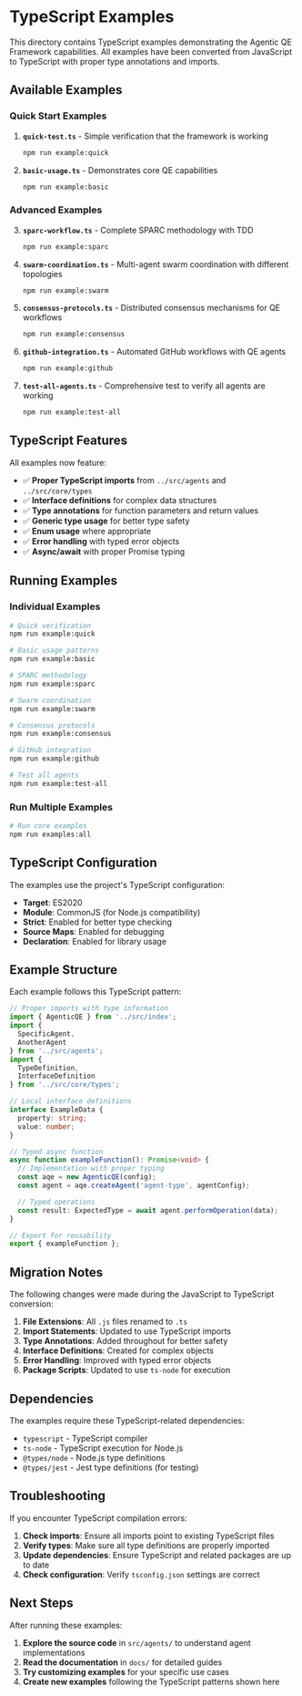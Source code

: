 # TypeScript Examples

This directory contains TypeScript examples demonstrating the Agentic QE Framework capabilities. All examples have been converted from JavaScript to TypeScript with proper type annotations and imports.

## Available Examples

### Quick Start Examples

1. **`quick-test.ts`** - Simple verification that the framework is working
   ```bash
   npm run example:quick
   ```

2. **`basic-usage.ts`** - Demonstrates core QE capabilities
   ```bash
   npm run example:basic
   ```

### Advanced Examples

3. **`sparc-workflow.ts`** - Complete SPARC methodology with TDD
   ```bash
   npm run example:sparc
   ```

4. **`swarm-coordination.ts`** - Multi-agent swarm coordination with different topologies
   ```bash
   npm run example:swarm
   ```

5. **`consensus-protocols.ts`** - Distributed consensus mechanisms for QE workflows
   ```bash
   npm run example:consensus
   ```

6. **`github-integration.ts`** - Automated GitHub workflows with QE agents
   ```bash
   npm run example:github
   ```

7. **`test-all-agents.ts`** - Comprehensive test to verify all agents are working
   ```bash
   npm run example:test-all
   ```

## TypeScript Features

All examples now feature:

- ✅ **Proper TypeScript imports** from `../src/agents` and `../src/core/types`
- ✅ **Interface definitions** for complex data structures
- ✅ **Type annotations** for function parameters and return values
- ✅ **Generic type usage** for better type safety
- ✅ **Enum usage** where appropriate
- ✅ **Error handling** with typed error objects
- ✅ **Async/await** with proper Promise typing

## Running Examples

### Individual Examples
```bash
# Quick verification
npm run example:quick

# Basic usage patterns
npm run example:basic

# SPARC methodology
npm run example:sparc

# Swarm coordination
npm run example:swarm

# Consensus protocols
npm run example:consensus

# GitHub integration
npm run example:github

# Test all agents
npm run example:test-all
```

### Run Multiple Examples
```bash
# Run core examples
npm run examples:all
```

## TypeScript Configuration

The examples use the project's TypeScript configuration:

- **Target**: ES2020
- **Module**: CommonJS (for Node.js compatibility)
- **Strict**: Enabled for better type checking
- **Source Maps**: Enabled for debugging
- **Declaration**: Enabled for library usage

## Example Structure

Each example follows this TypeScript pattern:

```typescript
// Proper imports with type information
import { AgenticQE } from '../src/index';
import {
  SpecificAgent,
  AnotherAgent
} from '../src/agents';
import {
  TypeDefinition,
  InterfaceDefinition
} from '../src/core/types';

// Local interface definitions
interface ExampleData {
  property: string;
  value: number;
}

// Typed async function
async function exampleFunction(): Promise<void> {
  // Implementation with proper typing
  const aqe = new AgenticQE(config);
  const agent = aqe.createAgent('agent-type', agentConfig);

  // Typed operations
  const result: ExpectedType = await agent.performOperation(data);
}

// Export for reusability
export { exampleFunction };
```

## Migration Notes

The following changes were made during the JavaScript to TypeScript conversion:

1. **File Extensions**: All `.js` files renamed to `.ts`
2. **Import Statements**: Updated to use TypeScript imports
3. **Type Annotations**: Added throughout for better safety
4. **Interface Definitions**: Created for complex objects
5. **Error Handling**: Improved with typed error objects
6. **Package Scripts**: Updated to use `ts-node` for execution

## Dependencies

The examples require these TypeScript-related dependencies:

- `typescript` - TypeScript compiler
- `ts-node` - TypeScript execution for Node.js
- `@types/node` - Node.js type definitions
- `@types/jest` - Jest type definitions (for testing)

## Troubleshooting

If you encounter TypeScript compilation errors:

1. **Check imports**: Ensure all imports point to existing TypeScript files
2. **Verify types**: Make sure all type definitions are properly imported
3. **Update dependencies**: Ensure TypeScript and related packages are up to date
4. **Check configuration**: Verify `tsconfig.json` settings are correct

## Next Steps

After running these examples:

1. **Explore the source code** in `src/agents/` to understand agent implementations
2. **Read the documentation** in `docs/` for detailed guides
3. **Try customizing examples** for your specific use cases
4. **Create new examples** following the TypeScript patterns shown here